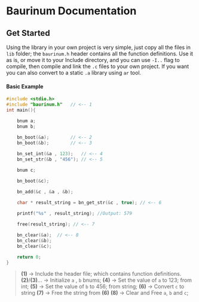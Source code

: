 # Baurinum Documentation

## Get Started
Using the library in your own project is very simple, just copy all the files 
in `lib` folder; the `baurinum.h` header contains all the function definitions.
Use it as is, or move it to your Include directory, and you can use `-I..` flag
to compile, then compile and link the `.c` files to your own project. If you 
want you can also convert to a static `.a` library using `ar` tool.

#### Basic Example
```c 
#include <stdio.h>
#include "baurinum.h"   // <-- 1
int main(){

    bnum a;
    bnum b;
    
    bn_boot(&a);        // <-- 2
    bn_boot(&b);        // <-- 3

    bn_set_int(&a , 123);   // <-- 4
    bn_set_str(&b , "456"); // <-- 5

    bnum c;

    bn_boot(&c);

    bn_add(&c , &a , &b);
        
    char * result_string = bn_get_str(&c , true); // <-- 6

    printf("%s" , result_string); //Output: 579

    free(result_string); // <-- 7

    bn_clear(&a);  // <-- 8
    bn_clear(&b);
    bn_clear(&c);

    return 0;
}
```

> **(1)** -> Include the header file; which contains function definitions.
> **(2)**/**(3)**... -> Initialize `a` , `b` bnums;
> **(4)** -> Set the value of `a` to 123; from int;
> **(5)** -> Set the value of `b` to 456; from string;
> **(6)** -> Convert `c` to string 
> **(7)** -> Free the string from **(6)**
> **(8)** -> Clear and Free `a`, `b` and `c`;
